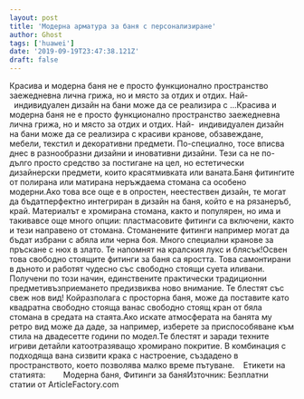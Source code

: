 ```yaml
---
layout: post
title: 'Модерна арматура за баня с персонализиране'
author: Ghost
tags: ['huawei']
date: '2019-09-19T23:47:38.121Z'
draft: false
---
```


Красива и модерна баня не е просто функционално пространство заежедневна лична грижа, но и място за отдих и отдих. Най-  индивидуален дизайн на бани може да се реализира с ...Красива и модерна баня не е просто функционално пространство заежедневна лична грижа, но и място за отдих и отдих. Най-  индивидуален дизайн на бани може да се реализира с красиви кранове, обзавеждане, мебели, текстил и декоративни предмети. По-специално, тосе вписва днес в разнообразни дизайни и иновативни дизайни. Тези са не по-дълго просто средство за постигане на цел, но естетически дизайнерски предмети, които красятмивката или ваната.Баня фитингите от полирана или матирана неръждаема стомана са особено модерни.Ако това все още е в опростен, неестествен дизайн, те могат да бъдатперфектно интегриран в дизайн на баня, който е на рязанеръб, край. Материалът е хромирана стомана, както и популярен, но има и такивавсе още много опции: пластмасовите фитинги са включени, както и тези направено от стомана. Стоманените фитинги например могат да бъдат избрани с aбяла или черна боя. Много специални кранове за пръскане с нюх в злато. Те напомнят на кралския лукс и блясък!Освен това свободно стоящите фитинги за баня са яростта. Това самонтирани в дъното и работят чудесно със свободно стоящи суета иливани. Получени по този начин, единствените практически традиционни предметивъзприемането предизвиква ново внимание. Те блестят със свеж нов вид! Койразполага с просторна баня, може да поставите като квадратна свободно стояща ванас свободно стоящ кран от бяла стомана в средата на стаята.Ако искате атмосферата на банята му ретро вид може да даде, за например, изберете за приспособяване към стила на двадесетте години по модел.Те блестят и заради техните игриви детайли катоотразяващо хромирано покритие. В комбинация с подходяща вана сизвити крака с настроение, създадено в пространството, което позволява малко време пътуване.    Етикети на статията:        Модерна баня, Фитинги за баняИзточник: Безплатни статии от ArticleFactory.com
